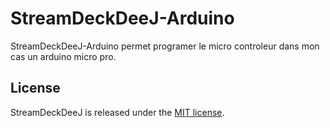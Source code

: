 # StreamDeckDeeJ-Arduino

StreamDeckDeeJ-Arduino permet programer le micro controleur dans mon cas un arduino micro pro.

## License
StreamDeckDeeJ is released under the [MIT license](./LICENSE).

